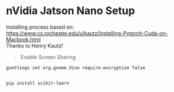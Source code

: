 # nVidia Jatson Nano Setup
Installing process based on: https://www.cs.rochester.edu/u/kautz/Installing-Pytorch-Cuda-on-Macbook.html
<br>Thanks to Henry Kautz!<br>


>Enable Screen Sharing
```
gsettings set org.gnome.Vino require-encryption false
```

```

pip install scikit-learn 
```
